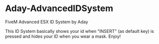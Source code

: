 # Aday-AdvancedIDSystem
FiveM Advanced ESX ID System by Aday

This ID System basically shows your id when "INSERT" (as default key) is pressed and hides your ID when you wear a mask. Enjoy! 
